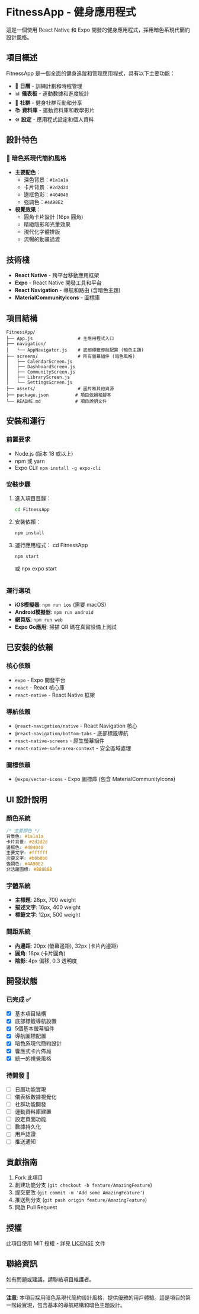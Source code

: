 # FitnessApp - 健身應用程式

這是一個使用 React Native 和 Expo 開發的健身應用程式，採用暗色系現代簡約設計風格。

## 項目概述

FitnessApp 是一個全面的健身追蹤和管理應用程式，具有以下主要功能：

- 📅 **日曆** - 訓練計劃和時程管理
- 📊 **儀表板** - 運動數據和進度統計
- 👥 **社群** - 健身社群互動和分享
- 📚 **資料庫** - 運動資料庫和教學影片
- ⚙️ **設定** - 應用程式設定和個人資料

## 設計特色

### 🌙 暗色系現代簡約風格
- **主要配色**：
  - 深色背景：`#1a1a1a`
  - 卡片背景：`#2d2d2d`
  - 邊框色彩：`#404040`
  - 強調色：`#4A90E2`
- **視覺效果**：
  - 圓角卡片設計 (16px 圓角)
  - 精緻陰影和光暈效果
  - 現代化字體排版
  - 流暢的動畫過渡

## 技術棧

- **React Native** - 跨平台移動應用框架
- **Expo** - React Native 開發工具和平台
- **React Navigation** - 導航和路由 (含暗色主題)
- **MaterialCommunityIcons** - 圖標庫

## 項目結構

```
FitnessApp/
├── App.js                 # 主應用程式入口
├── navigation/
│   └── AppNavigator.js    # 底部標籤導航配置 (暗色主題)
├── screens/               # 所有螢幕組件 (暗色風格)
│   ├── CalendarScreen.js
│   ├── DashboardScreen.js
│   ├── CommunityScreen.js
│   ├── LibraryScreen.js
│   └── SettingsScreen.js
├── assets/                # 圖片和其他資源
├── package.json          # 項目依賴和腳本
└── README.md             # 項目說明文件
```

## 安裝和運行

### 前置要求

- Node.js (版本 18 或以上)
- npm 或 yarn
- Expo CLI: `npm install -g expo-cli`

### 安裝步驟

1. 進入項目目錄：
   ```bash
   cd FitnessApp
   ```

2. 安裝依賴：
   ```bash
   npm install
   ```

3. 運行應用程式：
   cd FitnessApp
   ```bash
   npm start
   ```
   或
   npx expo start
   ```

### 運行選項

- **iOS模擬器**: `npm run ios` (需要 macOS)
- **Android模擬器**: `npm run android`
- **網頁版**: `npm run web`
- **Expo Go應用**: 掃描 QR 碼在真實設備上測試

## 已安裝的依賴

### 核心依賴
- `expo` - Expo 開發平台
- `react` - React 核心庫
- `react-native` - React Native 框架

### 導航依賴
- `@react-navigation/native` - React Navigation 核心
- `@react-navigation/bottom-tabs` - 底部標籤導航
- `react-native-screens` - 原生螢幕組件
- `react-native-safe-area-context` - 安全區域處理

### 圖標依賴
- `@expo/vector-icons` - Expo 圖標庫 (包含 MaterialCommunityIcons)

## UI 設計說明

### 顏色系統
```css
/* 主要顏色 */
背景色: #1a1a1a
卡片背景: #2d2d2d
邊框色: #404040
主要文字: #ffffff
次要文字: #b0b0b0
強調色: #4A90E2
非活躍圖標: #888888
```

### 字體系統
- **主標題**: 28px, 700 weight
- **描述文字**: 16px, 400 weight
- **標籤文字**: 12px, 500 weight

### 間距系統
- **內邊距**: 20px (螢幕邊距), 32px (卡片內邊距)
- **圓角**: 16px (卡片圓角)
- **陰影**: 4px 偏移, 0.3 透明度

## 開發狀態

### 已完成 ✅
- [x] 基本項目結構
- [x] 底部標籤導航設置
- [x] 5個基本螢幕組件
- [x] 導航圖標配置
- [x] 暗色系現代簡約設計
- [x] 響應式卡片佈局
- [x] 統一的視覺風格

### 待開發 🚧
- [ ] 日曆功能實現
- [ ] 儀表板數據視覺化
- [ ] 社群功能開發
- [ ] 運動資料庫建置
- [ ] 設定頁面功能
- [ ] 數據持久化
- [ ] 用戶認證
- [ ] 推送通知

## 貢獻指南

1. Fork 此項目
2. 創建功能分支 (`git checkout -b feature/AmazingFeature`)
3. 提交更改 (`git commit -m 'Add some AmazingFeature'`)
4. 推送到分支 (`git push origin feature/AmazingFeature`)
5. 開啟 Pull Request

## 授權

此項目使用 MIT 授權 - 詳見 [LICENSE](LICENSE) 文件

## 聯絡資訊

如有問題或建議，請聯絡項目維護者。

---

**注意**: 本項目採用暗色系現代簡約設計風格，提供優雅的用戶體驗。這是項目的第一階段實現，包含基本的導航結構和暗色主題設計。 
